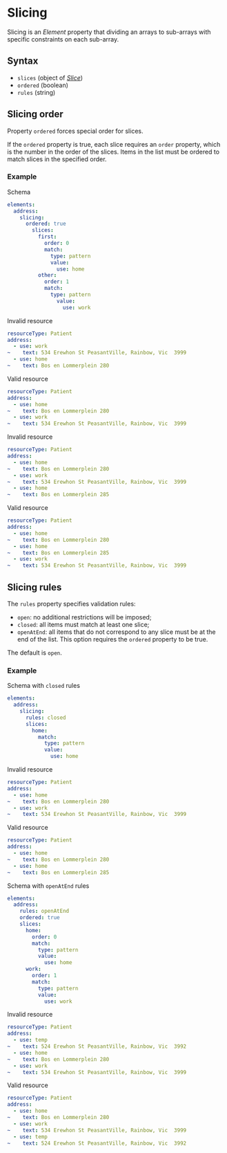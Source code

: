 # Slicing
Slicing is an *Element* property that dividing an arrays to sub-arrays with specific constraints on each sub-array.

## Syntax
- `slices` (object of *[Slice](slice.md)*)
- `ordered` (boolean)
- `rules` (string)

## Slicing order
Property `ordered` forces special order for slices. 

If the `ordered` property is true, each slice requires an `order` property, which is the number in the order of the slices. Items in the list must be ordered to match slices in the specified order.

### Example 
Schema
```yaml
elements: 
  address: 
    slicing:
      ordered: true
        slices:
          first:
            order: 0
            match:
              type: pattern
              value:
                use: home
          other:
            order: 1
            match:
              type: pattern
                value:
                  use: work
```

Invalid resource
```yaml
resourceType: Patient
address:
  - use: work
~    text: 534 Erewhon St PeasantVille, Rainbow, Vic  3999
  - use: home
~    text: Bos en Lommerplein 280
```


Valid resource
```yaml
resourceType: Patient
address:
  - use: home
~    text: Bos en Lommerplein 280
  - use: work
~    text: 534 Erewhon St PeasantVille, Rainbow, Vic  3999
```

Invalid resource
```yaml
resourceType: Patient
address:
  - use: home
~    text: Bos en Lommerplein 280
  - use: work
~    text: 534 Erewhon St PeasantVille, Rainbow, Vic  3999
  - use: home
~    text: Bos en Lommerplein 285
```

Valid resource
```yaml
resourceType: Patient
address:
  - use: home
~    text: Bos en Lommerplein 280
  - use: home
~    text: Bos en Lommerplein 285
  - use: work
~    text: 534 Erewhon St PeasantVille, Rainbow, Vic  3999
```

## Slicing rules 
The `rules` property specifies validation rules: 
- `open`: no additional restrictions will be imposed;
- `closed`: all items must match at least one slice;
- `openAtEnd`: all items that do not correspond to any slice must be at the end of the list. This option requires the `ordered` property to be true.

The default is `open`.
### Example
Schema with `closed` rules
```yaml
elements:
  address:
    slicing:
      rules: closed
      slices:
        home:
          match:
            type: pattern
            value:
              use: home
```

Invalid resource
```yaml
resourceType: Patient
address:
  - use: home
~    text: Bos en Lommerplein 280
  - use: work
~    text: 534 Erewhon St PeasantVille, Rainbow, Vic  3999
```

Valid resource
```yaml
resourceType: Patient
address:
  - use: home
~    text: Bos en Lommerplein 280
  - use: home
~    text: Bos en Lommerplein 285
```

Schema with `openAtEnd` rules
```yaml
elements:
  address:
    rules: openAtEnd
    ordered: true
    slices:
      home:
        order: 0
        match:
          type: pattern
          value:
            use: home
      work:
        order: 1
        match:
          type: pattern
          value:
            use: work
```

Invalid resource
```yaml
resourceType: Patient
address:
  - use: temp
~    text: 524 Erewhon St PeasantVille, Rainbow, Vic  3992
  - use: home
~    text: Bos en Lommerplein 280
  - use: work
~    text: 534 Erewhon St PeasantVille, Rainbow, Vic  3999
```

Valid resource
```yaml
resourceType: Patient
address:
  - use: home
~    text: Bos en Lommerplein 280
  - use: work
~    text: 534 Erewhon St PeasantVille, Rainbow, Vic  3999
  - use: temp
~    text: 524 Erewhon St PeasantVille, Rainbow, Vic  3992
```
